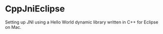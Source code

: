 # CppJniEclipse
Setting up JNI using a Hello World dynamic library written in C++ for Eclipse on Mac.
